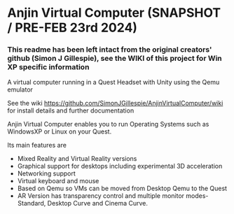 # Anjin Virtual Computer (SNAPSHOT / PRE-FEB 23rd 2024)

### This readme has been left intact from the original creators' github (Simon J Gillespie), see the WIKI of this project for Win XP specific information

A virtual computer running in a Quest Headset with Unity using the Qemu emulator

See the wiki https://github.com/SimonJGillespie/AnjinVirtualComputer/wiki for install details and further documentation

Anjin Virtual Computer enables you to run Operating Systems such as WindowsXP or Linux on your Quest. 

Its main features are
* Mixed Reality and Virtual Reality versions
* Graphical support for desktops including experimental 3D acceleration
* Networking support
* Virtual keyboard and mouse
* Based on Qemu so VMs can be moved from Desktop Qemu to the Quest
* AR Version has transparency control and multiple monitor modes- Standard, Desktop Curve and Cinema Curve.
